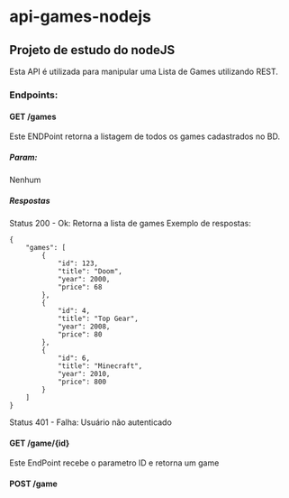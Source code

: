 # api-games-nodejs

## Projeto de estudo do nodeJS

Esta API é utilizada para manipular uma Lista de Games utilizando REST.

### Endpoints:
#### GET /games
Este ENDPoint retorna a listagem de todos os games cadastrados no BD.
##### Param: 
Nenhum
##### Respostas
Status 200 - Ok: Retorna a lista de games
Exemplo de respostas:
```
{
    "games": [
        {
            "id": 123,
            "title": "Doom",
            "year": 2000,
            "price": 68
        },
        {
            "id": 4,
            "title": "Top Gear",
            "year": 2008,
            "price": 80
        },
        {
            "id": 6,
            "title": "Minecraft",
            "year": 2010,
            "price": 800
        }
    ]
}
```
Status 401 - Falha: Usuário não autenticado

#### GET /game/{id}
Este EndPoint recebe o parametro ID e retorna um game
#### POST /game
